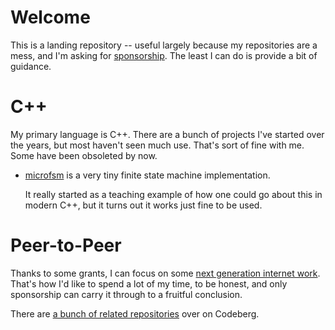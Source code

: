 # Welcome

This is a landing repository -- useful largely because my repositories are a mess,
and I'm asking for [sponsorship](https://github.com/sponsors/jfinkhaeuser). The
least I can do is provide a bit of guidance.

# C++

My primary language is C++. There are a bunch of projects I've started over
the years, but most haven't seen much use. That's sort of fine with me. Some
have been obsoleted by now.

* [microfsm](https://codeberg.org/jfinkhaeuser/microfsm) is a very tiny
  finite state machine implementation.

  It really started as a teaching example of how one could go about this
  in modern C++, but it turns out it works just fine to be used.

# Peer-to-Peer

Thanks to some grants, I can focus on some [next generation internet work](https://interpeer.io).
That's how I'd like to spend a lot of my time, to be honest, and only
sponsorship can carry it through to a fruitful conclusion.

There are [a bunch of related repositories](https://codeberg.org/interpeer) over
on Codeberg.
